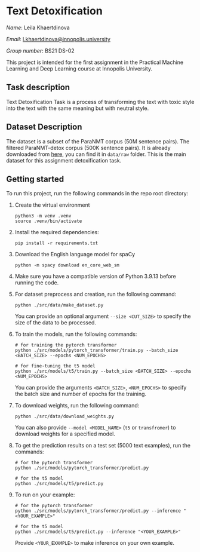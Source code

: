 # Text Detoxification
*Name*: Leila Khaertdinova

*Email*: l.khaertdinova@innopolis.university

*Group number*: BS21 DS-02 

This project is intended for the first assignment in the Practical Machine Learning and Deep Learning course at Innopolis University.

## Task description
Text Detoxification Task is a process of transforming the text with toxic style into the text with the same meaning but with neutral style.

## Dataset Description
The dataset is a subset of the ParaNMT corpus (50M sentence pairs). The filtered ParaNMT-detox corpus (500K sentence pairs). It is already downloaded from [here](https://github.com/skoltech-nlp/detox/releases/download/emnlp2021/filtered_paranmt.zip), you can find it in `data/raw` folder. This is the main dataset for this assignment detoxification task.

## Getting started
To run this project, run the following commands in the repo root directory:
1. Create the virtual environment
    ```
    python3 -m venv .venv
    source .venv/bin/activate
    ```
2. Install the required dependencies:
    ```
    pip install -r requirements.txt
    ```
3. Download the English language model for spaCy
    ```
    python -m spacy download en_core_web_sm 
    ```
4. Make sure you have a compatible version of Python 3.9.13 before running the code.
5. For dataset preprocess and creation, run the following command:
    ```
    python ./src/data/make_dataset.py
    ```
    You can provide an optional argument `--size <CUT_SIZE>` to specify the size of the data to be processed.
6. To train the models, run the following commands:
    ```
    # for training the pytorch transformer
    python ./src/models/pytorch_transformer/train.py --batch_size <BATCH_SIZE> --epochs <NUM_EPOCHS>

    # for fine-tuning the t5 model
    python ./src/models/t5/train.py --batch_size <BATCH_SIZE> --epochs <NUM_EPOCHS>
    ```
    You can provide the arguments `<BATCH_SIZE>`, `<NUM_EPOCHS>` to specify the batch size and number of epochs for the training.

7. To download weights, run the following command:
    ```
    python ./src/data/download_weights.py 
    ```
    You can also provide ```--model <MODEL_NAME>``` (`t5` or `transfromer`) to download weights for a specified model.
8. To get the prediction results on a test set (5000 text examples), run the commands:
    ```
    # for the pytorch transformer
    python ./src/models/pytorch_transformer/predict.py 

    # for the t5 model
    python ./src/models/t5/predict.py 
    ```
9. To run on your example:
    ```
    # for the pytorch transformer
    python ./src/models/pytorch_transformer/predict.py --inference "<YOUR_EXAMPLE>"

    # for the t5 model
    python ./src/models/t5/predict.py --inference "<YOUR_EXAMPLE>"
    ```
    Provide `<YOUR_EXAMPLE>` to make inference on your own example.